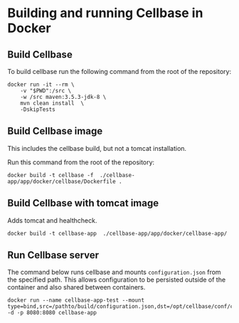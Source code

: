 # Building and running Cellbase in Docker

## Build Cellbase

To build cellbase run the following command from the root of the repository:

```
docker run -it --rm \
    -v "$PWD":/src \
    -w /src maven:3.5.3-jdk-8 \
    mvn clean install  \
    -DskipTests
```

## Build Cellbase image

This includes the cellbase build, but not a tomcat installation.

Run this command from the root of the repository:

```
docker build -t cellbase -f  ./cellbase-app/app/docker/cellbase/Dockerfile .
```

## Build Cellbase with tomcat image

Adds tomcat and healthcheck.

```
docker build -t cellbase-app  ./cellbase-app/app/docker/cellbase-app/
```   

## Run Cellbase server

The command below runs cellbase and mounts `configuration.json` from the specified path. This allows configuration to be persisted outside of the container and also shared between containers.

```
docker run --name cellbase-app-test --mount type=bind,src=/pathto/build/configuration.json,dst=/opt/cellbase/conf/configuration.json -d -p 8080:8080 cellbase-app
```
